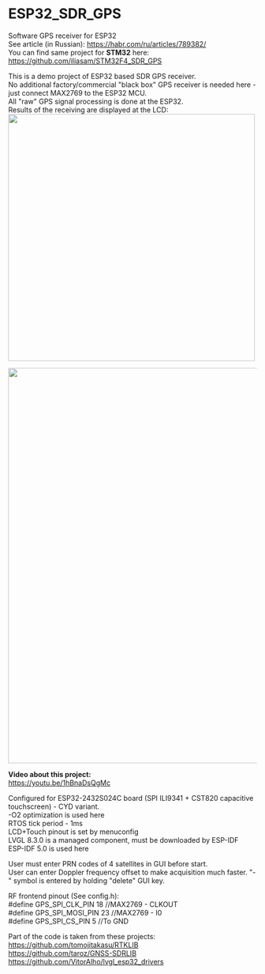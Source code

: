 # ESP32_SDR_GPS
Software GPS receiver for ESP32  
See article (in Russian): https://habr.com/ru/articles/789382/  
You can find same project for **STM32** here: https://github.com/iliasam/STM32F4_SDR_GPS  
  
This is a demo project of ESP32 based SDR GPS receiver.  
No additional factory/commercial "black box" GPS receiver is needed here - just connect MAX2769 to the ESP32 MCU.  
All "raw" GPS signal processing is done at the ESP32.  
Results of the receiving are displayed at the LCD:   
<img src="https://github.com/iliasam/ESP32_SDR_GPS/blob/main/Images/photo.jpg" width="500"> 
  
<img src="https://github.com/iliasam/ESP32_SDR_GPS/blob/main/Images/Drawing_esp32b.png" width="800">  
  
**Video about this project:**  
https://youtu.be/1hBnaDsQgMc  
  
Configured for ESP32-2432S024C board (SPI ILI9341 + CST820 capacitive touchscreen) - CYD variant.  
-O2 optimization is used here  
RTOS tick period - 1ms  
LCD+Touch pinout is set by menuconfig  
LVGL 8.3.0 is a managed component, must be downloaded by ESP-IDF  
ESP-IDF 5.0 is used here  

User must enter PRN codes of 4 satellites in GUI before start.  
User can enter Doppler frequency offset to make acquisition much faster. "-" symbol is entered by holding "delete" GUI key.  
  
RF frontend pinout (See config.h):  
#define GPS_SPI_CLK_PIN     18 //MAX2769 - CLKOUT  
#define GPS_SPI_MOSI_PIN    23 //MAX2769 - I0  
#define GPS_SPI_CS_PIN      5  //To GND  
  
Part of the code is taken from these projects:
https://github.com/tomojitakasu/RTKLIB  
https://github.com/taroz/GNSS-SDRLIB  
https://github.com/VitorAlho/lvgl_esp32_drivers  


